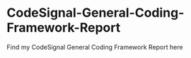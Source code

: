 # CodeSignal-General-Coding-Framework-Report
Find my CodeSignal General Coding Framework Report here
